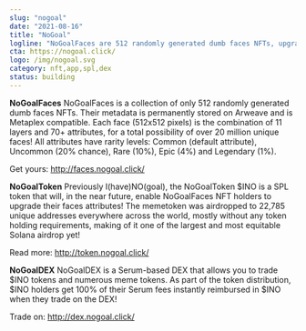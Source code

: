 ```yaml
---
slug: "nogoal"
date: "2021-08-16"
title: "NoGoal"
logline: "NoGoalFaces are 512 randomly generated dumb faces NFTs, upgradable with useless NoGoalTokens, that are tradable on the NoGoalDEX!"
cta: https://nogoal.click/
logo: /img/nogoal.svg
category: nft,app,spl,dex
status: building
---
```


<b>NoGoalFaces</b>
NoGoalFaces is a collection of only 512 randomly generated dumb faces NFTs. Their metadata is permanently stored on Arweave and is Metaplex compatible. Each face (512x512 pixels) is the combination of 11 layers and 70+ attributes, for a total possibility of over 20 million unique faces! All attributes have rarity levels: Common (default attribute), Uncommon (20% chance), Rare (10%), Epic (4%) and Legendary (1%).

Get yours: http://faces.nogoal.click/</br>

<b>NoGoalToken</b> 
Previously I(have)NO(goal), the NoGoalToken $INO is a SPL token that will, in the near future, enable NoGoalFaces NFT holders to upgrade their faces attributes! The memetoken was airdropped to 22,785 unique addresses everywhere across the world, mostly without any token holding requirements, making of it one of the largest and most equitable Solana airdrop yet!

Read more: http://token.nogoal.click/</br>

<b>NoGoalDEX</b>
NoGoalDEX is a Serum-based DEX that allows you to trade $INO tokens and numerous meme tokens. As part of the token distribution, $INO holders get 100% of their Serum fees instantly reimbursed in $INO when they trade on the DEX! 

Trade on: http://dex.nogoal.click/</br>